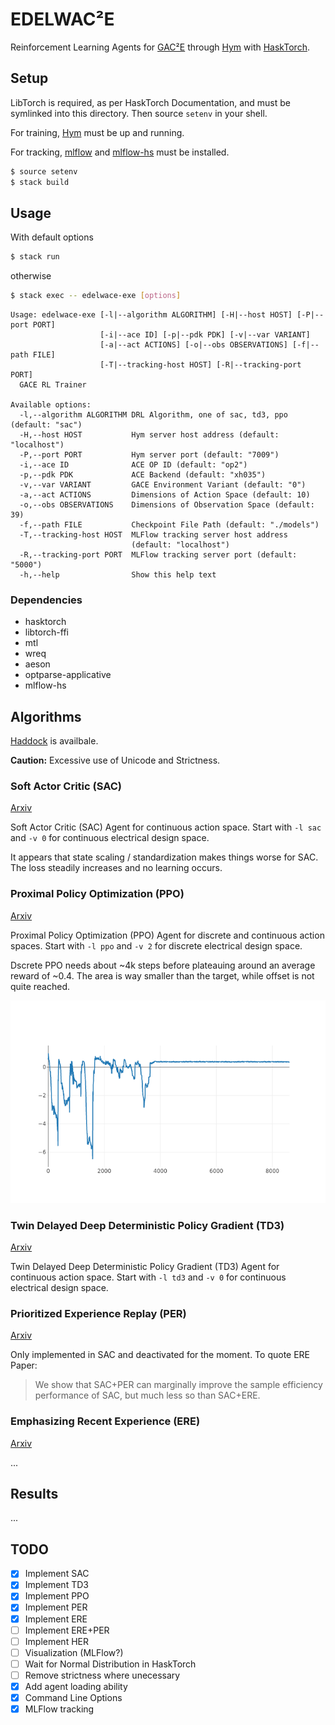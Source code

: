 # EDELWAC²E

Reinforcement Learning Agents for
[GAC²E](https://github.com/AugustUnderground/gace) through
[Hym](https://github.com/AugustUnderground/hym) with
[HaskTorch](https://github.com/hasktorch/hasktorch).

## Setup

LibTorch is required, as per HaskTorch Documentation, and must be symlinked
into this directory. Then source `setenv` in your shell.

For training, [Hym](https://github.com/AugustUnderground/hym) must be up
and running.

For tracking, [mlflow](https://www.mlflow.org) and
[mlflow-hs](https://github.com/AugustUnderground/mlflow-hs) must be installed.

```bash
$ source setenv
$ stack build
```

## Usage

With default options

```bash
$ stack run
```

otherwise

```bash
$ stack exec -- edelwace-exe [options]
```

```
Usage: edelwace-exe [-l|--algorithm ALGORITHM] [-H|--host HOST] [-P|--port PORT]
                    [-i|--ace ID] [-p|--pdk PDK] [-v|--var VARIANT]
                    [-a|--act ACTIONS] [-o|--obs OBSERVATIONS] [-f|--path FILE]
                    [-T|--tracking-host HOST] [-R|--tracking-port PORT]
  GACE RL Trainer

Available options:
  -l,--algorithm ALGORITHM DRL Algorithm, one of sac, td3, ppo (default: "sac")
  -H,--host HOST           Hym server host address (default: "localhost")
  -P,--port PORT           Hym server port (default: "7009")
  -i,--ace ID              ACE OP ID (default: "op2")
  -p,--pdk PDK             ACE Backend (default: "xh035")
  -v,--var VARIANT         GACE Environment Variant (default: "0")
  -a,--act ACTIONS         Dimensions of Action Space (default: 10)
  -o,--obs OBSERVATIONS    Dimensions of Observation Space (default: 39)
  -f,--path FILE           Checkpoint File Path (default: "./models")
  -T,--tracking-host HOST  MLFlow tracking server host address
                           (default: "localhost")
  -R,--tracking-port PORT  MLFlow tracking server port (default: "5000")
  -h,--help                Show this help text
```

### Dependencies

- hasktorch
- libtorch-ffi
- mtl
- wreq
- aeson
- optparse-applicative
- mlflow-hs

## Algorithms

[Haddock](https://augustunderground.github.io/edelwace/) is availbale.

**Caution:** Excessive use of Unicode and Strictness.

### Soft Actor Critic (SAC)

[Arxiv](https://arxiv.org/abs/1812.05905v2)

Soft Actor Critic (SAC) Agent for continuous action space. Start with `-l sac`
and `-v 0` for continuous electrical design space.

It appears that state scaling / standardization makes things worse for SAC. The
loss steadily increases and no learning occurs.

### Proximal Policy Optimization (PPO)

[Arxiv](https://arxiv.org/abs/1707.06347)

Proximal Policy Optimization (PPO) Agent for discrete and continuous action
spaces. Start with `-l ppo` and `-v 2` for discrete electrical design space.

Dscrete PPO needs about ~4k steps before plateauing around an average reward of
~0.4. The area is way smaller than the target, while offset is not quite
reached.

![](./doc/ppo-reward-discrete.png)

### Twin Delayed Deep Deterministic Policy Gradient (TD3)

[Arxiv](https://arxiv.org/abs/1802.09477)

Twin Delayed Deep Deterministic Policy Gradient (TD3) Agent for continuous
action space. Start with `-l td3` and `-v 0` for continuous electrical design
space.

### Prioritized Experience Replay (PER)

[Arxiv](https://arxiv.org/abs/1511.05952)

Only implemented in SAC and deactivated for the moment. To quote ERE Paper:

> We show that SAC+PER can marginally improve the sample efficiency performance
> of SAC, but much less so than SAC+ERE. 

### Emphasizing Recent Experience (ERE)

[Arxiv](https://arxiv.org/abs/1906.04009)

...

## Results

...

## TODO

- [X] Implement SAC
- [X] Implement TD3
- [X] Implement PPO
- [X] Implement PER
- [X] Implement ERE
- [ ] Implement ERE+PER
- [ ] Implement HER
- [ ] Visualization (MLFlow?)
- [ ] Wait for Normal Distribution in HaskTorch
- [ ] Remove strictness where unecessary
- [X] Add agent loading ability
- [X] Command Line Options
- [X] MLFlow tracking
